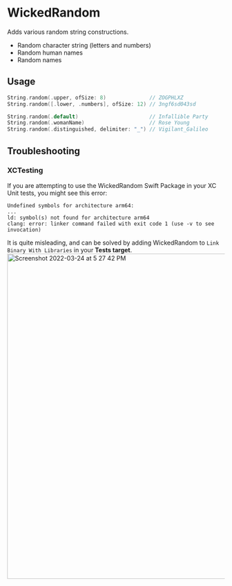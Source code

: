 # WickedRandom

Adds various random string constructions.

- Random character string (letters and numbers)
- Random human names
- Random names

## Usage

```swift
String.random(.upper, ofSize: 8)              // ZOGPHLXZ
String.random([.lower, .numbers], ofSize: 12) // 3ngf6sd043sd

String.random(.default)                       // Infallible Party
String.random(.womanName)                     // Rose Young
String.random(.distinguished, delimiter: "_") // Vigilant_Galileo
```

## Troubleshooting

### XCTesting

If you are attempting to use the WickedRandom Swift Package in your XC Unit tests, you might see this error:

```
Undefined symbols for architecture arm64:
...
ld: symbol(s) not found for architecture arm64
clang: error: linker command failed with exit code 1 (use -v to see invocation)
```

It is quite misleading, and can be solved by adding WickedRandom to `Link Binary With Libraries` in your **Tests target**.
<img width="753" alt="Screenshot 2022-03-24 at 5 27 42 PM" src="https://user-images.githubusercontent.com/43364935/160013309-204df26e-f62a-4dff-91d4-f4546cc254c4.png">
